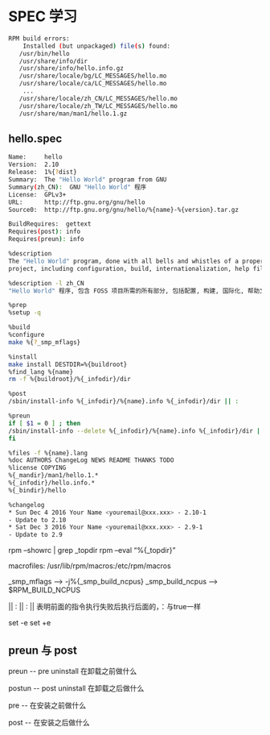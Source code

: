 
# SPEC 学习

```bash
RPM build errors:
    Installed (but unpackaged) file(s) found:
   /usr/bin/hello
   /usr/share/info/dir
   /usr/share/info/hello.info.gz
   /usr/share/locale/bg/LC_MESSAGES/hello.mo
   /usr/share/locale/ca/LC_MESSAGES/hello.mo
    ...
   /usr/share/locale/zh_CN/LC_MESSAGES/hello.mo
   /usr/share/locale/zh_TW/LC_MESSAGES/hello.mo
   /usr/share/man/man1/hello.1.gz
```

## hello.spec

```bash
Name:     hello
Version:  2.10
Release:  1%{?dist}
Summary:  The "Hello World" program from GNU
Summary(zh_CN):  GNU "Hello World" 程序
License:  GPLv3+
URL:      http://ftp.gnu.org/gnu/hello
Source0:  http://ftp.gnu.org/gnu/hello/%{name}-%{version}.tar.gz

BuildRequires:  gettext
Requires(post): info
Requires(preun): info

%description
The "Hello World" program, done with all bells and whistles of a proper FOSS
project, including configuration, build, internationalization, help files, etc.

%description -l zh_CN
"Hello World" 程序, 包含 FOSS 项目所需的所有部分, 包括配置, 构建, 国际化, 帮助文件等.

%prep
%setup -q

%build
%configure
make %{?_smp_mflags}

%install
make install DESTDIR=%{buildroot}
%find_lang %{name}
rm -f %{buildroot}/%{_infodir}/dir

%post
/sbin/install-info %{_infodir}/%{name}.info %{_infodir}/dir || :

%preun
if [ $1 = 0 ] ; then
/sbin/install-info --delete %{_infodir}/%{name}.info %{_infodir}/dir || :
fi

%files -f %{name}.lang
%doc AUTHORS ChangeLog NEWS README THANKS TODO
%license COPYING
%{_mandir}/man1/hello.1.*
%{_infodir}/hello.info.*
%{_bindir}/hello

%changelog
* Sun Dec 4 2016 Your Name <youremail@xxx.xxx> - 2.10-1
- Update to 2.10
* Sat Dec 3 2016 Your Name <youremail@xxx.xxx> - 2.9-1
- Update to 2.9
```

rpm –showrc | grep _topdir
rpm –eval “%{_topdir}”

macrofiles: /usr/lib/rpm/macros:/etc/rpm/macros

_smp_mflags -->  -j%{_smp_build_ncpus}
_smp_build_ncpus -->  $RPM_BUILD_NCPUS

|| :   || :
|| 表明前面的指令执行失败后执行后面的，：与true一样

set -e set +e

## preun 与 post

preun -- pre uninstall 在卸载之前做什么

postun -- post uninstall 在卸载之后做什么

pre -- 在安装之前做什么

post -- 在安装之后做什么
